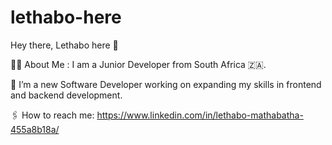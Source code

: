 # lethabo-here
Hey there, Lethabo here 👋

👩‍💻 About Me :
I am a Junior Developer from South Africa 🇿🇦.

🦾 I’m a new Software Developer working on expanding my skills in frontend and backend development.

🖇 How to reach me: https://www.linkedin.com/in/lethabo-mathabatha-455a8b18a/


